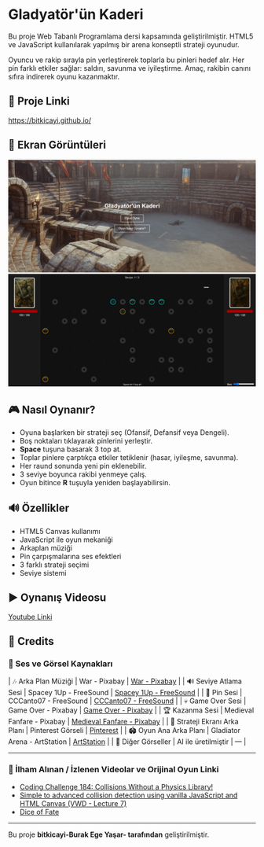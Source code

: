 # Gladyatör'ün Kaderi

Bu proje Web Tabanlı Programlama dersi kapsamında geliştirilmiştir. HTML5 ve JavaScript kullanılarak yapılmış bir arena konseptli strateji oyunudur.

Oyuncu ve rakip sırayla pin yerleştirerek toplarla bu pinleri hedef alır. Her pin farklı etkiler sağlar: saldırı, savunma ve iyileştirme. Amaç, rakibin canını sıfıra indirerek oyunu kazanmaktır.

## 📌 Proje Linki
https://bitkicayi.github.io/


## 📸 Ekran Görüntüleri

![ekran1](images/ekran1.png)
![ekran2](images/ekran2.png)

## 🎮 Nasıl Oynanır?

- Oyuna başlarken bir strateji seç (Ofansif, Defansif veya Dengeli).
- Boş noktaları tıklayarak pinlerini yerleştir.
- **Space** tuşuna basarak 3 top at.
- Toplar pinlere çarptıkça etkiler tetiklenir (hasar, iyileşme, savunma).
- Her raund sonunda yeni pin eklenebilir.
- 3 seviye boyunca rakibi yenmeye çalış.
- Oyun bitince **R** tuşuyla yeniden başlayabilirsin.

## 🔊 Özellikler

- HTML5 Canvas kullanımı
- JavaScript ile oyun mekaniği
- Arkaplan müziği
- Pin çarpışmalarına ses efektleri
- 3 farklı strateji seçimi
- Seviye sistemi

## ▶️ Oynanış Videosu

[Youtube Linki](https://youtu.be/pnuEffFnzuQ?si=KSMqTKYe-uea5SLV)

## 📜 Credits

### 🎵 Ses ve Görsel Kaynakları

| 🎶 Arka Plan Müziği | War - Pixabay | [War - Pixabay](https://pixabay.com/music/main-title-war-99133/) |
| 🔊 Seviye Atlama Sesi | Spacey 1Up - FreeSound | [Spacey 1Up - FreeSound](https://freesound.org/people/GameAudio/sounds/220173/) |
| 🔔 Pin Sesi | CCCanto07 - FreeSound | [CCCanto07 - FreeSound](https://freesound.org/people/SuGu14/sounds/77982/) |
| 💀 Game Over Sesi | Game Over - Pixabay | [Game Over - Pixabay](https://pixabay.com/sound-effects/gameover-86548/) |
| 🏆 Kazanma Sesi | Medieval Fanfare - Pixabay | [Medieval Fanfare - Pixabay](https://pixabay.com/sound-effects/medieval-fanfare-6826/) |
| 🧠 Strateji Ekranı Arka Planı | Pinterest Görseli | [Pinterest](https://tr.pinterest.com/pin/139048707236785739/) |
| 🏟️ Oyun Ana Arka Planı | Gladiator Arena - ArtStation | [ArtStation](https://www.artstation.com/artwork/gladiator-arena-1) |
| 🤖 Diğer Görseller | AI ile üretilmiştir | — |

---

### 🎥 İlham Alınan / İzlenen Videolar ve Orijinal Oyun Linki

- [Coding Challenge 184: Collisions Without a Physics Library!](https://youtu.be/dJNFPv9Mj-Y?si=cvyiybavjj1uP-SY)
- [Simple to advanced collision detection using vanilla JavaScript and HTML Canvas (VWD - Lecture 7)](https://www.youtube.com/watch?v=Uv8N6OS7V_k&t=4987s)
- [Dice of Fate](https://twinfox.itch.io/dice-of-fate)

---

Bu proje **bitkicayi-Burak Ege Yaşar- tarafından** geliştirilmiştir.
